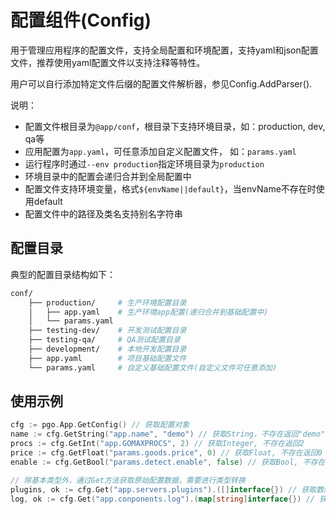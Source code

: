 # 配置组件(Config)
用于管理应用程序的配置文件，支持全局配置和环境配置，支持yaml和json配置文件，推荐使用yaml配置文件以支持注释等特性。

用户可以自行添加特定文件后缀的配置文件解析器，参见Config.AddParser().

说明：
- 配置文件根目录为`@app/conf`，根目录下支持环境目录，如：production, dev, qa等
- 应用配置为`app.yaml`，可任意添加自定义配置文件， 如：`params.yaml`
- 运行程序时通过`--env production`指定环境目录为`production`
- 环境目录中的配置会递归合并到全局配置中
- 配置文件支持环境变量，格式`${envName||default}`，当envName不存在时使用default
- 配置文件中的路径及类名支持别名字符串

## 配置目录

典型的配置目录结构如下：

```sh
conf/
    ├── production/     # 生产环境配置目录
    │   ├── app.yaml	# 生产环境app配置(递归合并到基础配置中)
    │   └── params.yaml
    ├── testing-dev/    # 开发测试配置目录
    ├── testing-qa/		# QA测试配置目录
    ├── development/	# 本地开发配置目录
    ├── app.yaml        # 项目基础配置文件
    └── params.yaml     # 自定义基础配置文件(自定义文件可任意添加)
```

## 使用示例

```go
cfg := pgo.App.GetConfig() // 获取配置对象
name := cfg.GetString("app.name", "demo") // 获取String，不存在返回"demo"
procs := cfg.GetInt("app.GOMAXPROCS", 2) // 获取Integer, 不存在返回2
price := cfg.GetFloat("params.goods.price", 0) // 获取Float, 不存在返回0
enable := cfg.GetBool("params.detect.enable", false) // 获取Bool, 不存在返回false

// 除基本类型外，通过Get方法获取原始配置数据，需要进行类型转换
plugins, ok := cfg.Get("app.servers.plugins").([]interface{}) // 获取数组
log, ok := cfg.Get("app.conponents.log").(map[string]interface{}) // 获取对象

```
